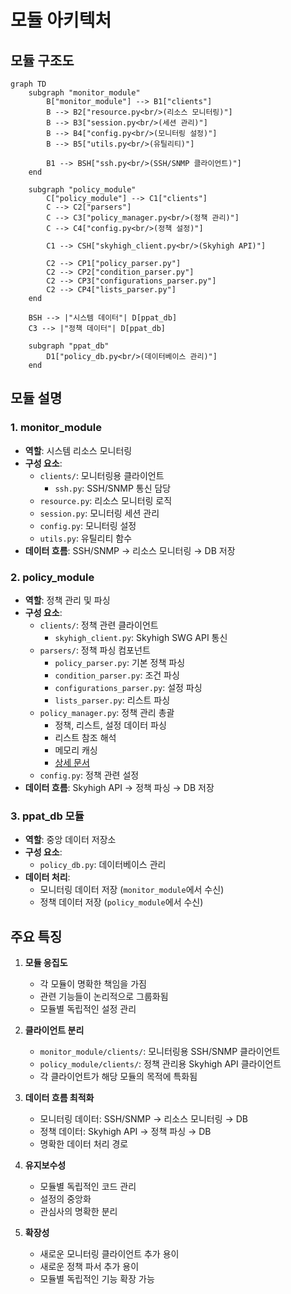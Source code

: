 # 모듈 아키텍처

## 모듈 구조도

```mermaid
graph TD
    subgraph "monitor_module"
        B["monitor_module"] --> B1["clients"]
        B --> B2["resource.py<br/>(리소스 모니터링)"]
        B --> B3["session.py<br/>(세션 관리)"]
        B --> B4["config.py<br/>(모니터링 설정)"]
        B --> B5["utils.py<br/>(유틸리티)"]
        
        B1 --> BSH["ssh.py<br/>(SSH/SNMP 클라이언트)"]
    end
    
    subgraph "policy_module"
        C["policy_module"] --> C1["clients"]
        C --> C2["parsers"]
        C --> C3["policy_manager.py<br/>(정책 관리)"]
        C --> C4["config.py<br/>(정책 설정)"]
        
        C1 --> CSH["skyhigh_client.py<br/>(Skyhigh API)"]
        
        C2 --> CP1["policy_parser.py"]
        C2 --> CP2["condition_parser.py"]
        C2 --> CP3["configurations_parser.py"]
        C2 --> CP4["lists_parser.py"]
    end
    
    BSH --> |"시스템 데이터"| D[ppat_db]
    C3 --> |"정책 데이터"| D[ppat_db]
    
    subgraph "ppat_db"
        D1["policy_db.py<br/>(데이터베이스 관리)"]
    end
```

## 모듈 설명

### 1. monitor_module
- **역할**: 시스템 리소스 모니터링
- **구성 요소**:
  - `clients/`: 모니터링용 클라이언트
    - `ssh.py`: SSH/SNMP 통신 담당
  - `resource.py`: 리소스 모니터링 로직
  - `session.py`: 모니터링 세션 관리
  - `config.py`: 모니터링 설정
  - `utils.py`: 유틸리티 함수
- **데이터 흐름**: SSH/SNMP → 리소스 모니터링 → DB 저장

### 2. policy_module
- **역할**: 정책 관리 및 파싱
- **구성 요소**:
  - `clients/`: 정책 관련 클라이언트
    - `skyhigh_client.py`: Skyhigh SWG API 통신
  - `parsers/`: 정책 파싱 컴포넌트
    - `policy_parser.py`: 기본 정책 파싱
    - `condition_parser.py`: 조건 파싱
    - `configurations_parser.py`: 설정 파싱
    - `lists_parser.py`: 리스트 파싱
  - `policy_manager.py`: 정책 관리 총괄
    - 정책, 리스트, 설정 데이터 파싱
    - 리스트 참조 해석
    - 메모리 캐싱
    - [상세 문서](policy_manager.md)
  - `config.py`: 정책 관련 설정
- **데이터 흐름**: Skyhigh API → 정책 파싱 → DB 저장

### 3. ppat_db 모듈
- **역할**: 중앙 데이터 저장소
- **구성 요소**: 
  - `policy_db.py`: 데이터베이스 관리
- **데이터 처리**:
  - 모니터링 데이터 저장 (`monitor_module`에서 수신)
  - 정책 데이터 저장 (`policy_module`에서 수신)

## 주요 특징

1. **모듈 응집도**
   - 각 모듈이 명확한 책임을 가짐
   - 관련 기능들이 논리적으로 그룹화됨
   - 모듈별 독립적인 설정 관리

2. **클라이언트 분리**
   - `monitor_module/clients/`: 모니터링용 SSH/SNMP 클라이언트
   - `policy_module/clients/`: 정책 관리용 Skyhigh API 클라이언트
   - 각 클라이언트가 해당 모듈의 목적에 특화됨

3. **데이터 흐름 최적화**
   - 모니터링 데이터: SSH/SNMP → 리소스 모니터링 → DB
   - 정책 데이터: Skyhigh API → 정책 파싱 → DB
   - 명확한 데이터 처리 경로

4. **유지보수성**
   - 모듈별 독립적인 코드 관리
   - 설정의 중앙화
   - 관심사의 명확한 분리

5. **확장성**
   - 새로운 모니터링 클라이언트 추가 용이
   - 새로운 정책 파서 추가 용이
   - 모듈별 독립적인 기능 확장 가능 